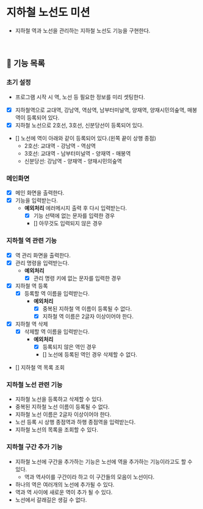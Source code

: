 # 지하철 노선도 미션
- 지하철 역과 노선을 관리하는 지하철 노선도 기능을 구현한다.

<br>

## 🚀 기능 목록

### 초기 설정 
- 프로그램 시작 시 역, 노선 등 필요한 정보를 미리 셋팅한다.
 - [x] 지하철역으로 교대역, 강남역, 역삼역, 남부터미널역, 양재역, 양재시민의숲역, 매봉역이 등록되어 있다.
 - [x] 지하철 노선으로 2호선, 3호선, 신분당선이 등록되어 있다. 
 - [] 노선에 역이 아래와 같이 등록되어 있다.(왼쪽 끝이 상행 종점)
   - 2호선: 교대역 - 강남역 - 역삼역
   - 3호선: 교대역 - 남부터미널역 - 양재역 - 매봉역
   - 신분당선: 강남역 - 양재역 - 양재시민의숲역

### 메인화면
- [x] 메인 화면을 출력한다.
- [x] 기능을 입력받는다.
  - **예외처리** 에러메시지 출력 후 다시 입력받는다.
    - [x] 기능 선택에 없는 문자를 입력한 경우
    - [] 아무것도 입력되지 않은 경우

### 지하철 역 관련 기능
- [x] 역 관리 화면을 출력한다.
- [x] 관리 명령을 입력받는다.
  - **예외처리**
    - [x] 관리 명령 키에 없는 문자를 입력한 경우
- [x] 지하철 역 등록
  - [x] 등록할 역 이름을 입력받는다. 
    - **예외처리**
      - [x] 중복된 지하철 역 이름이 등록될 수 없다.
      - [x] 지하철 역 이름은 2글자 이상이어야 한다.
- [x] 지하철 역 삭제
  - [x] 삭제할 역 이름을 입력받는다.
    - **예외처리**
      - [x] 등록되지 않은 역인 경우 
      - [] 노선에 등록된 역인 경우 삭제할 수 없다.
- [] 지하철 역 목록 조회

### 지하철 노선 관련 기능
- 지하철 노선을 등록하고 삭제할 수 있다.
- 중복된 지하철 노선 이름이 등록될 수 없다.
- 지하철 노선 이름은 2글자 이상이어야 한다.
- 노선 등록 시 상행 종점역과 하행 종점역을 입력받는다. 
- 지하철 노선의 목록을 조회할 수 있다.

### 지하철 구간 추가 기능
- 지하철 노선에 구간을 추가하는 기능은 노선에 역을 추가하는 기능이라고도 할 수 있다.
  - 역과 역사이를 구간이라 하고 이 구간들의 모음이 노선이다.  
- 하나의 역은 여러개의 노선에 추가될 수 있다.
- 역과 역 사이에 새로운 역이 추가 될 수 있다.
- 노선에서 갈래길은 생길 수 없다.

